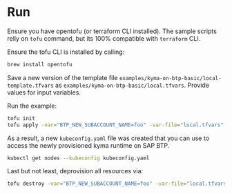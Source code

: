 # Run 

Ensure you have opentofu (or terraform CLI installed).
The sample scripts relly on `tofu` command, but its 100% compatible with `terraform` CLI.

Ensure the tofu CLI is installed by calling:
```sh
brew install opentofu
```

Save a new version of the template file `examples/kyma-on-btp-basic/local-template.tfvars` as `examples/kyma-on-btp-basic/local.tfvars`. Provide values for input variables.

Run the example:

```sh
tofu init
tofu apply -var="BTP_NEW_SUBACCOUNT_NAME=foo" -var-file="local.tfvars" -auto-approve
```

As a result, a new `kubeconfig.yaml` file was created that you can use to access the newly provisioned kyma runtime on SAP BTP.

```sh
kubectl get nodes --kubeconfig kubeconfig.yaml
```

Last but not least, deprovision all resources via:

```sh
tofu destroy -var="BTP_NEW_SUBACCOUNT_NAME=foo" -var-file="local.tfvars" -auto-approve
```